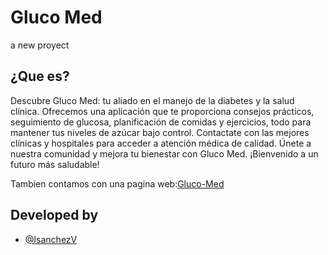 # Gluco Med

a new proyect

## ¿Que es?

Descubre Gluco Med: tu aliado en el manejo de la diabetes y la salud clínica. Ofrecemos una aplicación que te proporciona consejos prácticos, seguimiento de glucosa, planificación de comidas y ejercicios, todo para mantener tus niveles de azúcar bajo control. Contactate con las mejores clínicas y hospitales para acceder a atención médica de calidad. Únete a nuestra comunidad y mejora tu bienestar con Gluco Med. ¡Bienvenido a un futuro más saludable!

Tambien contamos con una pagina web:[Gluco-Med](https://glucomed.github.io)

## Developed by 
- [@IsanchezV](https://www.github.com/isanchezv07)
